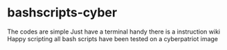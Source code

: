 # bashscripts-cyber







The codes are simple
Just have a terminal handy
there is a instruction wiki
Happy scripting
all bash scripts have been tested on a cyberpatriot image


